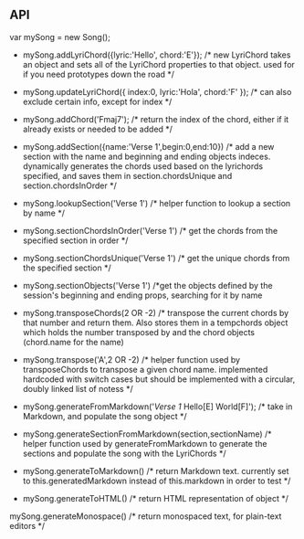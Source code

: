 API
----

var mySong = new Song();

- mySong.addLyriChord({lyric:'Hello', chord:'E'}); /* new LyriChord takes an object and sets all of the LyriChord properties to that object. used for if you need prototypes down the road */

- mySong.updateLyriChord({ index:0, lyric:'Hola', chord:'F' });  /* can also exclude certain info, except for index */

- mySong.addChord('Fmaj7'); /* return the index of the chord, either if it already exists or needed to be added */

- mySong.addSection({name:'Verse 1',begin:0,end:10}) /* add a new section with the name and beginning and ending objects indeces. dynamically generates the chords used based on the lyrichords specified, and saves them in section.chordsUnique and section.chordsInOrder */

- mySong.lookupSection('Verse 1') /* helper function to lookup a section by name */

- mySong.sectionChordsInOrder('Verse 1') /* get the chords from the specified section in order */

- mySong.sectionChordsUnique('Verse 1') /* get the unique chords from the specified section */

- mySong.sectionObjects('Verse 1') /*get the objects defined by the session's beginning and ending props, searching for it by name

- mySong.transposeChords(2 OR -2) /* transpose the current chords by that number and return them. Also stores them in a tempchords object which holds the number transposed by and the chord objects (chord.name for the name)

- mySong.transpose('A',2 OR -2) /* helper function used by transposeChords to transpose a given chord name. implemented hardcoded with switch cases but should be implemented with a circular, doubly linked list of notess */



- mySong.generateFromMarkdown('*Verse 1* Hello[E] World[F]');      /* take in Markdown, and populate the song object */

- mySong.generateSectionFromMarkdown(section,sectionName) /* helper function used by generateFromMarkdown to generate the sections and populate the song with the LyriChords */

- mySong.generateToMarkdown()     /* return Markdown text. currently set to this.generatedMarkdown instead of this.markdown in order to test */

- mySong.generateToHTML()     /* return HTML representation of object */

mySong.generateMonospace()      /* return monospaced text, for plain-text editors */